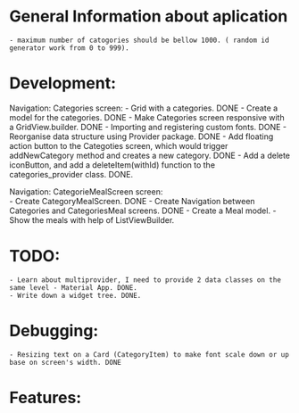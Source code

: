 # General Information about aplication
    - maximum number of catogories should be bellow 1000. ( random id generator work from 0 to 999).

# Development:

Navigation: Categories screen:
    - Grid with a categories. DONE
    - Create a model for the categories. DONE
    - Make Categories screen responsive with a GridView.builder. DONE
    - Importing and registering custom fonts. DONE
    - Reorganise data structure using Provider package. DONE
    - Add floating action button to the Categoties screen, which would trigger addNewCategory method and creates a new category. DONE
    - Add a delete iconButton, and add a deleteItem(withId) function to the categories_provider class. DONE.

    
Navigation: CategorieMealScreen screen:   
    - Create CategoryMealScreen. DONE
    - Create Navigation between Categories and CategoriesMeal screens. DONE
    - Create a Meal model. 
    - Show the meals with help of ListViewBuilder. 

# TODO:
    - Learn about multiprovider, I need to provide 2 data classes on the same level - Material App. DONE.
    - Write down a widget tree. DONE.

# Debugging:
    - Resizing text on a Card (CategoryItem) to make font scale down or up base on screen's width. DONE

# Features:
